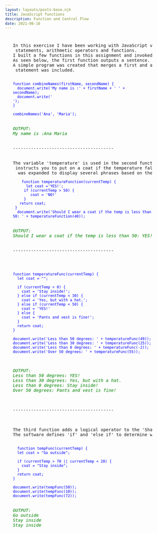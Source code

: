 ```yaml
---
layout: layouts/posts-base.njk
title: JavaScript functions
description: Function and Control Flow
date: 2021-06-16
---
```

<pre style="margin:5%;">

In this exercise I have been working with JavaScript variables, "if" and 'else if'
 statements, arithmetic operators and functions.
I built a few functions in this assignment and invoked them as needed.
As seen below, the first function outputs a sentence. 
A simple program was created that merges a first and a last name. After that,a return
 statement was included.

<code style="color: blue">
function combineNames(firstName, secondName) {
  document.write('My name is :' + firstName + ' ' + secondName);
  document.write('<br />');
}

combineNames('Ana', 'Maria');
</code>
<em style="color: green">
OUTPUT:
My name is :Ana Maria </em>

<br/>---------------------------------------<br/><br/>
The variable 'temperature' is used in the second function. A code was created that
 instructs you to put on a coat if the temperature falls below 50 degrees. The software
  was expanded to display several phrases based on the value that was entered.
<code style="color: blue;">
    function temperatureFunction(currentTemp) {
      let coat ='YES!';
     if (currentTemp > 50) {
        coat = 'NO!'
     }
   return coat;
 }
  document.write('Should I wear a coat if the temp is less than 50: ' + temperatureFunction(40));
</code>
<em style="color: green;">
OUTPUT:
Should I wear a coat if the temp is less than 50: YES!</em>

<br/>---------------------------------------<br/><br/>

<code style="color: blue">
function temperatureFunc(currentTemp) {
  let coat = "";
  
  if (currentTemp < 0) {
    coat = 'Stay inside!';
  } else if (currentTemp < 30) {
    coat = 'Yes, but with a hat.';
  } else if (currentTemp < 50) {
    coat = 'YES!'
  } else {
    coat = 'Pants and vest is fine!';
  }
  return coat;
}

document.write('Less than 50 degrees: ' + temperatureFunc(49));
document.write('Less than 30 degrees: ' + temperatureFunc(25));
document.write('Less than 0 degrees: ' + temperatureFunc(-2));
document.write('Over 50 degrees: ' + temperatureFunc(55));

</code>
<em style="color: green">
OUTPUT: 
Less than 50 degrees: YES! 
Less than 30 degrees: Yes, but with a hat.
Less than 0 degrees: Stay inside!
Over 50 degrees: Pants and vest is fine!
</em>

<br/>---------------------------------------<br/><br/>

The third function adds a logical operator to the 'Shall I wear a coat?' program.
The software defines 'if' and 'else if' to determine whether you should go or stay inside.

<code style="color: blue">
  function tempFunc(currentTemp) {
  let coat = "Go outside";
  
  if (currentTemp > 70 || currentTemp < 20) {
    coat = "Stay inside";
  }
  return coat;
}

document.write(tempFunc(50));
document.write(tempFunc(10));
document.write(tempFunc(72));
</code>
<em style="color: green;">
OUTPUT: 
Go outside
Stay inside
Stay inside
</em>
</pre>